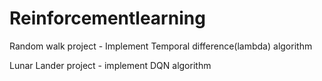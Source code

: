 # Reinforcementlearning

Random walk project -  Implement Temporal difference(lambda) algorithm

Lunar Lander project  -  implement DQN algorithm
